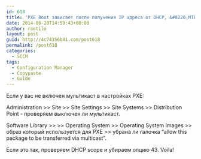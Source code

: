 ```yaml
---
id: 618
title: 'PXE Boot зависает после получения IP адреса от DHCP, &#8220;MTFTP&#8230;.&#8221;'
date: 2014-06-20T14:59:43+00:00
author: rootilo
layout: post
guid: http://4c74356b41.com/post618
permalink: /post618
categories:
  - SCCM
tags:
  - Configuration Manager
  - Copypaste
  - Guide
---
```

Если у вас не включен мультикаст в настройках PXE:
  
Administration >> Site >> Site Settings >> Site Systems >> Distribution Point - проверяем выключен ли мультикаст.
  
Software Library >> >> Operating System >> Operating System Images >> образ который используется для PXE >> убрана ли галочка &#8220;allow this package to be transferred via multicast&#8221;.

Если это так, проверяем DHCP scope и убираем опцию 43. Voila!